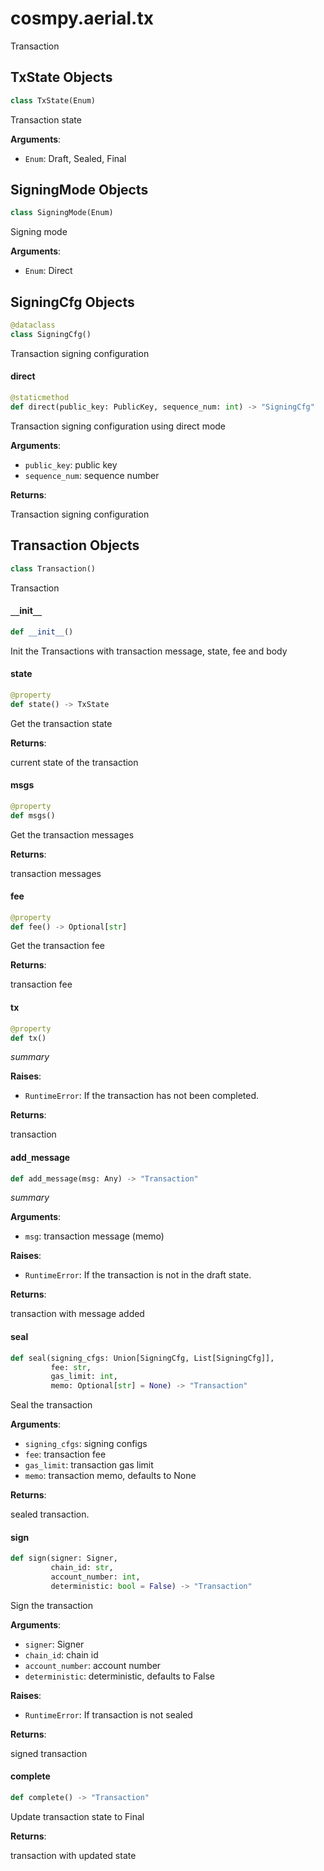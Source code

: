 <a id="cosmpy.aerial.tx"></a>

# cosmpy.aerial.tx

Transaction

<a id="cosmpy.aerial.tx.TxState"></a>

## TxState Objects

```python
class TxState(Enum)
```

Transaction state

**Arguments**:

- `Enum`: Draft, Sealed, Final

<a id="cosmpy.aerial.tx.SigningMode"></a>

## SigningMode Objects

```python
class SigningMode(Enum)
```

Signing mode

**Arguments**:

- `Enum`: Direct

<a id="cosmpy.aerial.tx.SigningCfg"></a>

## SigningCfg Objects

```python
@dataclass
class SigningCfg()
```

Transaction signing configuration

<a id="cosmpy.aerial.tx.SigningCfg.direct"></a>

#### direct

```python
@staticmethod
def direct(public_key: PublicKey, sequence_num: int) -> "SigningCfg"
```

Transaction signing configuration using direct mode

**Arguments**:

- `public_key`: public key
- `sequence_num`: sequence number

**Returns**:

Transaction signing configuration

<a id="cosmpy.aerial.tx.Transaction"></a>

## Transaction Objects

```python
class Transaction()
```

Transaction

<a id="cosmpy.aerial.tx.Transaction.__init__"></a>

#### `__`init`__`

```python
def __init__()
```

Init the Transactions with transaction message, state, fee and body

<a id="cosmpy.aerial.tx.Transaction.state"></a>

#### state

```python
@property
def state() -> TxState
```

Get the transaction state

**Returns**:

current state of the transaction

<a id="cosmpy.aerial.tx.Transaction.msgs"></a>

#### msgs

```python
@property
def msgs()
```

Get the transaction messages

**Returns**:

transaction messages

<a id="cosmpy.aerial.tx.Transaction.fee"></a>

#### fee

```python
@property
def fee() -> Optional[str]
```

Get the transaction fee

**Returns**:

transaction fee

<a id="cosmpy.aerial.tx.Transaction.tx"></a>

#### tx

```python
@property
def tx()
```

_summary_

**Raises**:

- `RuntimeError`: If the transaction has not been completed.

**Returns**:

transaction

<a id="cosmpy.aerial.tx.Transaction.add_message"></a>

#### add`_`message

```python
def add_message(msg: Any) -> "Transaction"
```

_summary_

**Arguments**:

- `msg`: transaction message (memo)

**Raises**:

- `RuntimeError`: If the transaction is not in the draft state.

**Returns**:

transaction with message added

<a id="cosmpy.aerial.tx.Transaction.seal"></a>

#### seal

```python
def seal(signing_cfgs: Union[SigningCfg, List[SigningCfg]],
         fee: str,
         gas_limit: int,
         memo: Optional[str] = None) -> "Transaction"
```

Seal the transaction

**Arguments**:

- `signing_cfgs`: signing configs
- `fee`: transaction fee
- `gas_limit`: transaction gas limit
- `memo`: transaction memo, defaults to None

**Returns**:

sealed transaction.

<a id="cosmpy.aerial.tx.Transaction.sign"></a>

#### sign

```python
def sign(signer: Signer,
         chain_id: str,
         account_number: int,
         deterministic: bool = False) -> "Transaction"
```

Sign the transaction

**Arguments**:

- `signer`: Signer
- `chain_id`: chain id
- `account_number`: account number
- `deterministic`: deterministic, defaults to False

**Raises**:

- `RuntimeError`: If transaction is not sealed

**Returns**:

signed transaction

<a id="cosmpy.aerial.tx.Transaction.complete"></a>

#### complete

```python
def complete() -> "Transaction"
```

Update transaction state to Final

**Returns**:

transaction with  updated state

